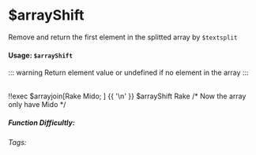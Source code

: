 # $arrayShift
Remove and return the first element in the splitted array by `$textsplit`

#### Usage: `$arrayShift`
::: warning 
Return element value or undefined if no element in the array
:::

<br/>
<discord-messages>
	<discord-message :bot="false" role-color="#ffcc9a" author="Member">
		!!exec $arrayjoin[Rake Mido; ] {{ '\n' }} $arrayShift
	</discord-message>
	<discord-message :bot="true" role-color="#0099ff" author="Custom Command" avatar="https://media.discordapp.net/avatars/725721249652670555/781224f90c3b841ba5b40678e032f74a.webp">
		Rake /* Now the array only have Mido */
	</discord-message>
</discord-messages>

##### Function Difficultly: <Badge type="tip" text="Easy" vertical="middle" /> 
###### Tags: <Badge type="tip" text="array" vertical="middle" /> <Badge type="tip" text="shift" vertical="middle" /> <Badge type="tip" text="textsplit" vertical="middle" /> <Badge type="tip" text="remove" vertical="middle" />